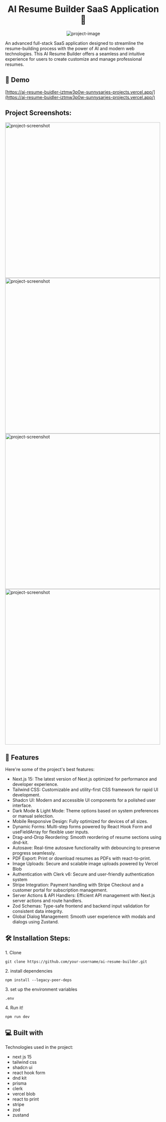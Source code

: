 <h1 align="center" id="title">AI Resume Builder SaaS Application 🚀</h1>

<p align="center"><img src="https://socialify.git.ci/Novato111/ai-resume-buidler/image?language=1&amp;name=1&amp;owner=1&amp;stargazers=1&amp;theme=Light" alt="project-image"></p>

<p id="description">An advanced full-stack SaaS application designed to streamline the resume-building process with the power of AI and modern web technologies. This AI Resume Builder offers a seamless and intuitive experience for users to create customize and manage professional resumes.</p>

<h2>🚀 Demo</h2>

[https://ai-resume-buidler-iztmw3p0w-sunnysarjes-projects.vercel.app/](https://ai-resume-buidler-iztmw3p0w-sunnysarjes-projects.vercel.app/)

<h2>Project Screenshots:</h2>

<img src="https://dpbducyqwhi6dzfk.public.blob.vercel-storage.com/misc/ssforgithub/airesume/Ai%20Resume%20Builder-dI8NsLFkcoXf5hz24vGxLMeB4oageg.jpeg" alt="project-screenshot" width="500" height="500/">

<img src="https://dpbducyqwhi6dzfk.public.blob.vercel-storage.com/misc/ssforgithub/airesume/Screenshot%202025-01-08%20at%2010.38.30%E2%80%AFAM-n59mGdQtxqCGuawKe1MPBdbwlv24Ct.png" alt="project-screenshot" width="500" height="500/">

<img src="https://dpbducyqwhi6dzfk.public.blob.vercel-storage.com/misc/ssforgithub/airesume/Screenshot%202025-01-08%20at%2010.38.42%E2%80%AFAM-w6SuTpVgiu9AZjBUidQaAKHscZv0Qr.png" alt="project-screenshot" width="500" height="500/">

<img src="https://dpbducyqwhi6dzfk.public.blob.vercel-storage.com/misc/ssforgithub/airesume/Screenshot%202025-01-08%20at%2010.39.12%E2%80%AFAM-dILEriy6K57WEgFJzOoIL2PKG4SFwU.png" alt="project-screenshot" width="500" height="500/">

  
  
<h2>🧐 Features</h2>

Here're some of the project's best features:

*   Next.js 15: The latest version of Next.js optimized for performance and developer experience.
*   Tailwind CSS: Customizable and utility-first CSS framework for rapid UI development.
*   Shadcn UI: Modern and accessible UI components for a polished user interface.
*   Dark Mode & Light Mode: Theme options based on system preferences or manual selection.
*   Mobile Responsive Design: Fully optimized for devices of all sizes.
*   Dynamic Forms: Multi-step forms powered by React Hook Form and useFieldArray for flexible user inputs.
*   Drag-and-Drop Reordering: Smooth reordering of resume sections using dnd-kit.
*   Autosave: Real-time autosave functionality with debouncing to preserve progress seamlessly.
*   PDF Export: Print or download resumes as PDFs with react-to-print.
*   Image Uploads: Secure and scalable image uploads powered by Vercel Blob
*   Authentication with Clerk v6: Secure and user-friendly authentication system
*   Stripe Integration: Payment handling with Stripe Checkout and a customer portal for subscription management.
*   Server Actions & API Handlers: Efficient API management with Next.js server actions and route handlers.
*   Zod Schemas: Type-safe frontend and backend input validation for consistent data integrity.
*   Global Dialog Management: Smooth user experience with modals and dialogs using Zustand.

<h2>🛠️ Installation Steps:</h2>

<p>1. Clone</p>

```
git clone https://github.com/your-username/ai-resume-builder.git 
```

<p>2. install dependencies</p>

```
npm install --legacy-peer-deps
```

<p>3. set up the environment variables</p>

```
.env
```

<p>4. Run it!</p>

```
npm run dev
```

  
  
<h2>💻 Built with</h2>

Technologies used in the project:

*   next js 15
*   tailwind css
*   shadcn ui
*   react hook form
*   dnd kit
*   prisma
*   clerk
*   vercel blob
*   react to print
*   stripe
*   zod
*   zustand
